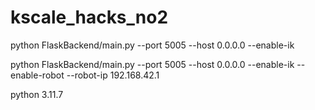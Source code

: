 # kscale_hacks_no2

python FlaskBackend/main.py --port 5005 --host 0.0.0.0 --enable-ik


python FlaskBackend/main.py --port 5005 --host 0.0.0.0 --enable-ik --enable-robot --robot-ip 192.168.42.1


python 3.11.7

